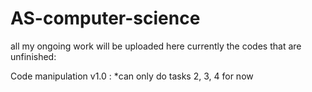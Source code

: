 # AS-computer-science
all my ongoing work will be uploaded here
currently the codes that are unfinished:

Code manipulation v1.0 :
                       *can only do tasks 2, 3, 4 for now
